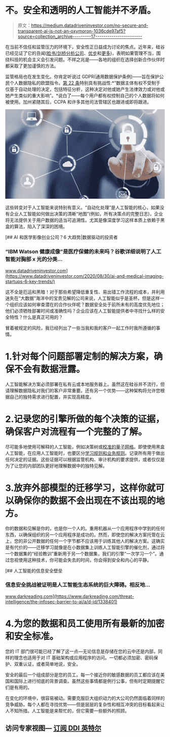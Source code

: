 # 不。安全和透明的人工智能并不矛盾。

> 原文：<https://medium.datadriveninvestor.com/no-secure-and-transparent-ai-is-not-an-oxymoron-1036cde97af5?source=collection_archive---------17----------------------->

在当前不信任和监管压力的环境下，安全性正日益成为讨论的焦点。近年来，硅谷已经见证了它的丑闻([脸书/剑桥分析公司](https://www.nytimes.com/2018/03/19/technology/facebook-cambridge-analytica-explained.html)、[优步](https://www.theguardian.com/technology/2017/nov/21/uber-data-hack-cyber-attack)和[更多](https://www.csoonline.com/article/2130877/the-biggest-data-breaches-of-the-21st-century.html))，表明如果管理不当，围绕科技的机会主义会引发问题。不祥之兆是——各地的组织在选择创新合作伙伴时都采取了更加谨慎的方法。

监管格局也在发生变化。你肯定听说过 GDPR(通用数据保护条例)——旨在保护公民个人数据隐私的欧盟指令。[第 22 条](https://advisera.com/eugdpracademy/gdpr/automated-individual-decision-making-including-profiling/)特别具有挑战性:*“数据主体有权不受制于仅基于自动处理的决定，包括特征分析，这种决定对他或她产生法律效力或对他或她产生类似的重大影响”。*说白了——每个用户都有权控制自己的个人数据将如何被使用。加州紧随其后，CCPA 和许多其他司法管辖区也跟进或即将跟进。

![](img/c96e147df5cfb8a4ba329f1fdd40e560.png)

这些转变对于人工智能来说特别有意义。“自动化处理”是人工智能的核心，如果没有企业人工智能如何做出决策的清晰“地图”(例如，所有决策点的完整日志)，企业将无法提供关于用户数据的适当可追溯性。尤其是像深度学习这样本质上依赖于黑盒的算法，陷入了深深的困境。

[](https://www.datadriveninvestor.com/2020/08/30/ai-and-medical-imaging-startups-6-key-trends/) [## AI 和医学影像创业公司？6 大趋势|数据驱动的投资者

### “IBM Watson 健康成像”是医疗保健的未来吗？谷歌详细说明了人工智能对胸部 x 光的分类…

www.datadriveninvestor.com](https://www.datadriveninvestor.com/2020/08/30/ai-and-medical-imaging-startups-6-key-trends/) 

这不全是厄运和黑暗！对于那些希望降低重复性、易出错工作流程的成本，并利用迷失在“大数据”海洋中的宝贵见解的公司来说，人工智能似乎是圣杯。但是这样一个组织应该如何审查潜在的合作伙伴呢？数据安全处于前所未有的高度优先地位；他们必须牺牲部署时间或准确性吗？企业应该在人工智能提供者中寻找什么样的安全特性？什么是真正可用的？

冒着被规定的风险，我已经列出了一些当我和我的客户一起工作时我所遵循的事情。

# 1.针对每个问题部署定制的解决方案，确保不会有数据泄露。

人工智能解决方案必须部署在私有云或本地服务器上。虽然这在硅谷并不流行，但请理解数据隐私对我们的客户非常重要。还有另一个优势——这种架构将允许您根据自己的独特需求进行配置，并实现高精度。

# 2.记录您的引擎所做的每个决策的证据，确保客户对流程有一个完整的了解。

尽可能多地使用可解释的人工智能，例如决策树或[校准的量子网格](https://medium.com/datadriveninvestor/introduction-to-calibrated-quantum-mesh-an-ai-for-nlp-9a5d1be31b1e?source=friends_link&sk=6769960595f52cfc63d15a74d9085f48)。即使使用黑盒人工智能，在应用人工智能时，也要区分[学习规则和业务规则](https://medium.com/@prafulla.krishna/how-can-business-leaders-build-an-ai-in-a-day-42e28f785406?source=friends_link&sk=3860e385e1981832d822cc049fc68f23)。记录所有用于做出任何决定的证据。这些证据可以根据监管机构、审计机构的要求提供，或者仅仅是为了让您的内部团队更好地理解数据中的独特见解。

# 3.放弃外部模型的迁移学习，这样你就可以确保你的数据不会出现在不该出现的地方。

你的数据和见解是你的，也是你一个人的。重用机器从一个应用程序中学到的任何东西，以确保组织的另一个应用程序是成功的。然而，即使您的解决方案托管在云上，您的非公开数据的任何一个字节都不应该用于训练其他人的解决方案。这确实是有代价的——迁移学习就像是在小数据集上训练人工智能引擎的催化剂，通过将一个数据集的“经验教训”重新用于另一个数据集，我们的引擎“一次学习一个”。通过忽视使用这种技术，你可能会失去的时间，你会得到安全和内心的平静。

[](https://www.darkreading.com/threat-intelligence/the-infosec-barrier-to-ai/a/d-id/1338401) [## 人工智能的信息安全壁垒

### 信息安全挑战被证明是人工智能生态系统的巨大障碍。相反地…

www.darkreading.com](https://www.darkreading.com/threat-intelligence/the-infosec-barrier-to-ai/a/d-id/1338401) 

# 4.为您的数据和员工使用所有最新的加密和安全标准。

您的 IT 部门很可能已经了解了这一点—无论信息是存储在您的云中还是内部，同样的理念也适用于对 IT 基础架构或应用程序的访问。一切都必须加密、密码保护、双重认证，或者简单地说，安全。

安全的最后一个组成部分是您的员工。每一个接近你的敏感数据的员工都应该在美国和国际上进行彻底的背景调查。虽然这些事情都是例行公事，但有时定期提醒它们是有用的。

在变化的环境中，很容易被动。需要克服巨大组织动力的大公司仍然面临着同样的竞争威胁。每个人都在寻找优势——但是层层的复杂性和相互冲突的目标看起来让人不知所措。人工智能是来帮忙的，但它需要一些额外的照顾。

## 访问专家视图— [订阅 DDI 英特尔](https://datadriveninvestor.com/ddi-intel)